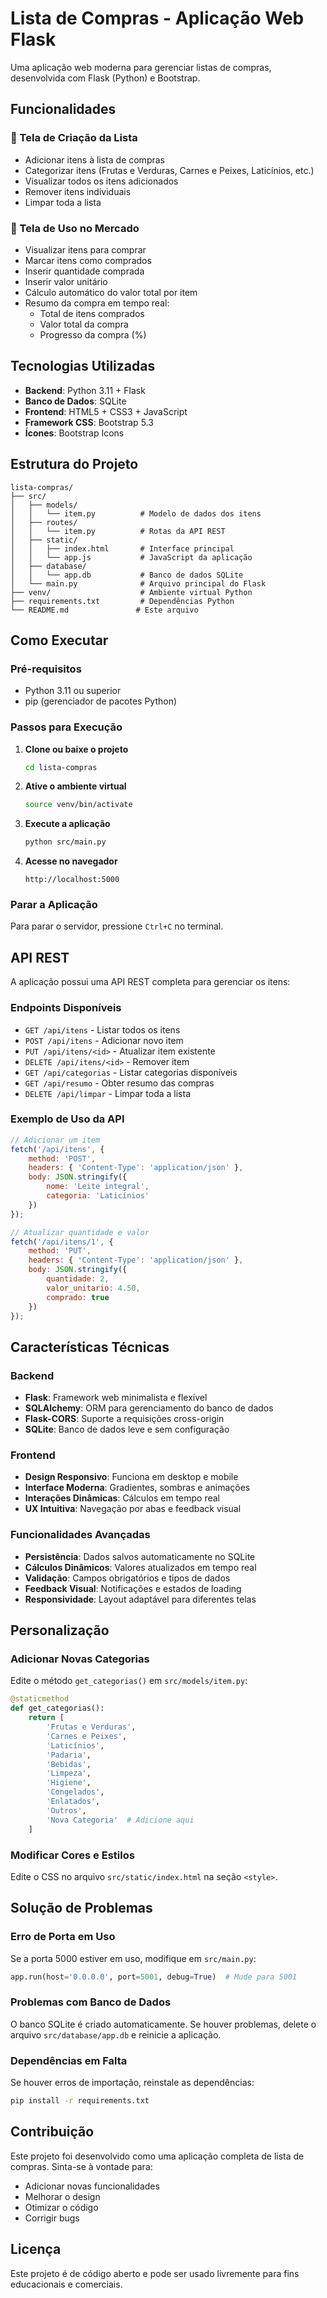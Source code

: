 # Lista de Compras - Aplicação Web Flask

Uma aplicação web moderna para gerenciar listas de compras, desenvolvida com Flask (Python) e Bootstrap.

## Funcionalidades

### 🛒 Tela de Criação da Lista
- Adicionar itens à lista de compras
- Categorizar itens (Frutas e Verduras, Carnes e Peixes, Laticínios, etc.)
- Visualizar todos os itens adicionados
- Remover itens individuais
- Limpar toda a lista

### 🏪 Tela de Uso no Mercado
- Visualizar itens para comprar
- Marcar itens como comprados
- Inserir quantidade comprada
- Inserir valor unitário
- Cálculo automático do valor total por item
- Resumo da compra em tempo real:
  - Total de itens comprados
  - Valor total da compra
  - Progresso da compra (%)

## Tecnologias Utilizadas

- **Backend**: Python 3.11 + Flask
- **Banco de Dados**: SQLite
- **Frontend**: HTML5 + CSS3 + JavaScript
- **Framework CSS**: Bootstrap 5.3
- **Ícones**: Bootstrap Icons

## Estrutura do Projeto

```
lista-compras/
├── src/
│   ├── models/
│   │   └── item.py          # Modelo de dados dos itens
│   ├── routes/
│   │   └── item.py          # Rotas da API REST
│   ├── static/
│   │   ├── index.html       # Interface principal
│   │   └── app.js           # JavaScript da aplicação
│   ├── database/
│   │   └── app.db           # Banco de dados SQLite
│   └── main.py              # Arquivo principal do Flask
├── venv/                    # Ambiente virtual Python
├── requirements.txt         # Dependências Python
└── README.md               # Este arquivo
```

## Como Executar

### Pré-requisitos
- Python 3.11 ou superior
- pip (gerenciador de pacotes Python)

### Passos para Execução

1. **Clone ou baixe o projeto**
   ```bash
   cd lista-compras
   ```

2. **Ative o ambiente virtual**
   ```bash
   source venv/bin/activate
   ```

3. **Execute a aplicação**
   ```bash
   python src/main.py
   ```

4. **Acesse no navegador**
   ```
   http://localhost:5000
   ```

### Parar a Aplicação
Para parar o servidor, pressione `Ctrl+C` no terminal.

## API REST

A aplicação possui uma API REST completa para gerenciar os itens:

### Endpoints Disponíveis

- `GET /api/itens` - Listar todos os itens
- `POST /api/itens` - Adicionar novo item
- `PUT /api/itens/<id>` - Atualizar item existente
- `DELETE /api/itens/<id>` - Remover item
- `GET /api/categorias` - Listar categorias disponíveis
- `GET /api/resumo` - Obter resumo das compras
- `DELETE /api/limpar` - Limpar toda a lista

### Exemplo de Uso da API

```javascript
// Adicionar um item
fetch('/api/itens', {
    method: 'POST',
    headers: { 'Content-Type': 'application/json' },
    body: JSON.stringify({
        nome: 'Leite integral',
        categoria: 'Laticínios'
    })
});

// Atualizar quantidade e valor
fetch('/api/itens/1', {
    method: 'PUT',
    headers: { 'Content-Type': 'application/json' },
    body: JSON.stringify({
        quantidade: 2,
        valor_unitario: 4.50,
        comprado: true
    })
});
```

## Características Técnicas

### Backend
- **Flask**: Framework web minimalista e flexível
- **SQLAlchemy**: ORM para gerenciamento do banco de dados
- **Flask-CORS**: Suporte a requisições cross-origin
- **SQLite**: Banco de dados leve e sem configuração

### Frontend
- **Design Responsivo**: Funciona em desktop e mobile
- **Interface Moderna**: Gradientes, sombras e animações
- **Interações Dinâmicas**: Cálculos em tempo real
- **UX Intuitiva**: Navegação por abas e feedback visual

### Funcionalidades Avançadas
- **Persistência**: Dados salvos automaticamente no SQLite
- **Cálculos Dinâmicos**: Valores atualizados em tempo real
- **Validação**: Campos obrigatórios e tipos de dados
- **Feedback Visual**: Notificações e estados de loading
- **Responsividade**: Layout adaptável para diferentes telas

## Personalização

### Adicionar Novas Categorias
Edite o método `get_categorias()` em `src/models/item.py`:

```python
@staticmethod
def get_categorias():
    return [
        'Frutas e Verduras',
        'Carnes e Peixes',
        'Laticínios',
        'Padaria',
        'Bebidas',
        'Limpeza',
        'Higiene',
        'Congelados',
        'Enlatados',
        'Outros',
        'Nova Categoria'  # Adicione aqui
    ]
```

### Modificar Cores e Estilos
Edite o CSS no arquivo `src/static/index.html` na seção `<style>`.

## Solução de Problemas

### Erro de Porta em Uso
Se a porta 5000 estiver em uso, modifique em `src/main.py`:
```python
app.run(host='0.0.0.0', port=5001, debug=True)  # Mude para 5001
```

### Problemas com Banco de Dados
O banco SQLite é criado automaticamente. Se houver problemas, delete o arquivo `src/database/app.db` e reinicie a aplicação.

### Dependências em Falta
Se houver erros de importação, reinstale as dependências:
```bash
pip install -r requirements.txt
```

## Contribuição

Este projeto foi desenvolvido como uma aplicação completa de lista de compras. Sinta-se à vontade para:

- Adicionar novas funcionalidades
- Melhorar o design
- Otimizar o código
- Corrigir bugs

## Licença

Este projeto é de código aberto e pode ser usado livremente para fins educacionais e comerciais.

